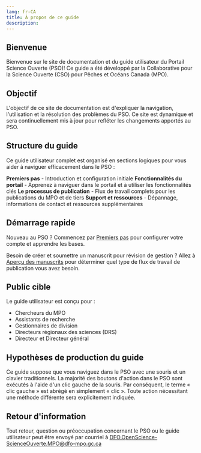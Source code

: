 ```yaml
---
lang: fr-CA
title: À propos de ce guide
description:
---
```


## Bienvenue

Bienvenue sur le site de documentation et du guide utilisateur du Portail Science Ouverte (PSO)! Ce guide a été développé par la Collaborative pour la Science Ouverte (CSO) pour Pêches et Océans Canada (MPO).

## Objectif

L'objectif de ce site de documentation est d'expliquer la navigation, l'utilisation et la résolution des problèmes du PSO. Ce site est dynamique et sera continuellement mis à jour pour refléter les changements apportés au PSO.

## Structure du guide

Ce guide utilisateur complet est organisé en sections logiques pour vous aider à naviguer efficacement dans le PSO :

**Premiers pas** - Introduction et configuration initiale
**Fonctionnalités du portail** - Apprenez à naviguer dans le portail et à utiliser les fonctionnalités clés
**Le processus de publication** - Flux de travail complets pour les publications du MPO et de tiers
**Support et ressources** - Dépannage, informations de contact et ressources supplémentaires

## Démarrage rapide

Nouveau au PSO ? Commencez par [Premiers pas](getting-started.md) pour configurer votre compte et apprendre les bases.

Besoin de créer et soumettre un manuscrit pour révision de gestion ? Allez à [Aperçu des manuscrits](../publication-process/manuscript-overview.md) pour déterminer quel type de flux de travail de publication vous avez besoin.

## Public cible

Le guide utilisateur est conçu pour :

- Chercheurs du MPO
- Assistants de recherche
- Gestionnaires de division
- Directeurs régionaux des sciences (DRS)
- Directeur et Directeur général

## Hypothèses de production du guide

Ce guide suppose que vous naviguez dans le PSO avec une souris et un clavier traditionnels. La majorité des boutons d'action dans le PSO sont exécutés à l'aide d'un clic gauche de la souris. Par conséquent, le terme « clic gauche » est abrégé en simplement « clic ». Toute action nécessitant une méthode différente sera explicitement indiquée.

## Retour d'information

Tout retour, question ou préoccupation concernant le PSO ou le guide utilisateur peut être
envoyé par courriel à
[DFO.OpenScience-ScienceOuverte.MPO@dfo-mpo.gc.ca](mailto:DFO.OpenScience-ScienceOuverte.MPO@dfo-mpo.gc.ca)
